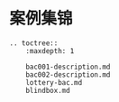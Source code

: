 # 案例集锦

```eval_rst
.. toctree::
    :maxdepth: 1

    bac001-description.md
    bac002-description.md
    lottery-bac.md
    blindbox.md
```